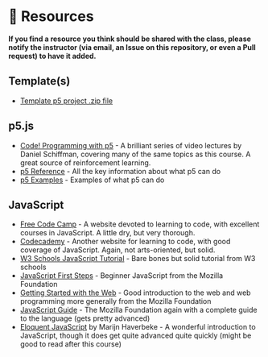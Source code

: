 # 💎 Resources

**If you find a resource you think should be shared with the class, please notify the instructor (via email, an Issue on this repository, or even a Pull request) to have it added.**

## Template(s)

* [Template p5 project .zip file](../templates/template-p5-project.zip)

## p5.js

* [Code! Programming with p5](https://www.youtube.com/playlist?list=PLRqwX-V7Uu6Zy51Q-x9tMWIv9cueOFTFA) - A brilliant series of video lectures by Daniel Schiffman, covering many of the same topics as this course. A great source of reinforcement learning.
* [p5 Reference](http://p5js.org/reference) - All the key information about what p5 can do
* [p5 Examples](https://p5js.org/examples/) - Examples of what p5 can do

## JavaScript

* [Free Code Camp](https://www.freecodecamp.org/) - A website devoted to learning to code, with excellent courses in JavaScript. A little dry, but very thorough.
* [Codecademy](https://www.codecademy.com/) - Another website for learning to code, with good coverage of JavaScript. Again, not arts-oriented, but solid.
* [W3 Schools JavaScript Tutorial](https://www.w3schools.com/js/) - Bare bones but solid tutorial from W3 schools
* [JavaScript First Steps](https://developer.mozilla.org/en-US/docs/Learn/JavaScript/First_steps) - Beginner JavaScript from the Mozilla Foundation
* [Getting Started with the Web](https://developer.mozilla.org/en-US/docs/Learn/Getting_started_with_the_web) - Good introduction to the web and web programming more generally from the Mozilla Foundation
* [JavaScript Guide](https://developer.mozilla.org/en-US/docs/Web/JavaScript/Guide) - The Mozilla Foundation again with a complete guide to the language (gets pretty advanced)
* [Eloquent JavaScript](https://eloquentjavascript.net/) by Marijn Haverbeke - A wonderful introduction to JavaScript, though it does get quite advanced quite quickly (might be good to read after this course)

